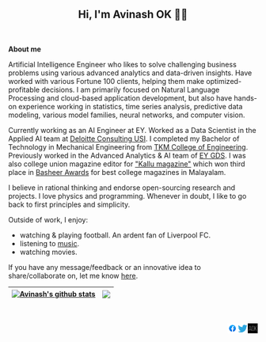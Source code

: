  <h2 align="center">Hi, I'm Avinash OK 🙋‍♂️</h2>
<br />

**About me**

Artificial Intelligence Engineer who likes to solve challenging business problems using various advanced analytics and data-driven insights. Have worked with various Fortune 100 clients, helping them make optimized-profitable decisions. I am primarily focused on Natural Language Processing and cloud-based application development, but also have hands-on experience working in statistics, time series analysis, predictive data modeling, various model families, neural networks, and computer vision.

Currently working as an AI Engineer at EY. Worked as a Data Scientist in the Applied AI team at [Deloitte Consulting USI](https://www2.deloitte.com/in/en/services/consulting-deloitte.html?icid=bottom_consulting-deloitte#). I completed my Bachelor of Technology in Mechanical Engineering from [TKM College of Engineering](https://www.tkmce.ac.in/). Previously worked in the Advanced Analytics & AI team of [EY GDS](https://www.ey.com/en_in/careers/global-delivery-services). I was also college union magazine editor for ["Kallu magazine"](https://www.facebook.com/collegemagazinetkmce.2016) which won third place in [Basheer Awards](https://www.deshabhimani.com/news/kerala/news-kerala-16-07-2016/575257) for best college magazines in Malayalam.

I believe in rational thinking and endorse open-sourcing research and projects. I love physics and programming. Whenever in doubt, I like to go back to first principles and simplicity.

Outside of work, I enjoy:
- watching & playing football. An ardent fan of Liverpool FC.
- listening to [music](https://open.spotify.com/playlist/1OC5w2BrNnDEMptBZ3FWvw?si=0XxdyMg4Tl2jZuq4rpXz0w&utm_source=copy-link).
- watching movies.

If you have any message/feedback or an innovative idea to share/collaborate on, let me know [here](https://docs.google.com/forms/d/e/1FAIpQLSc7GsQz8hkT3Em6ABkh2EW9lULyL6qEf0_ufrmQuQPvWBU4Ww/viewform?usp=pp_url). 


| <a href="https://github.com/avinashok"><img align="center" src="https://github-readme-stats.vercel.app/api?username=avinashok&show_icons=true&include_all_commits=true&theme=buefy&hide_border=true" alt="Avinash's github stats" /></a> | <a href="https://github.com/avinashok"><img align="center" src="https://github-readme-stats.vercel.app/api/top-langs/?username=avinashok&layout=compact&theme=buefy&hide_border=true" /></a> |
|-------------------------------------------------------------------------------------------------------------------------------------------------------------------------------------------------------------------------------------------------------------|-----------------------------------------------------------------------------------------------------------------------------------------------------------------------------------------------------------------|

<br />
<br />

<a href="https://avinashok.com/">
  <img align="right" alt="Avinash OK | Website" width="20px" src="https://raw.githubusercontent.com/avinashok/avinash-readme/master/assets/aok.png" />
</a>

<a href="https://twitter.com/avinash_ok">
  <img align="right" alt="Avinash OK | Twitter" width="21px" src="https://raw.githubusercontent.com/avinashok/avinash-readme/master/assets/twitter.svg" />
</a>

<a href="https://www.facebook.com/Avinash.O.K/">
  <img align="right" alt="Avinash OK | Facebook" width="20px" src="https://raw.githubusercontent.com/avinashok/avinash-readme/master/assets/facebook.png" />
</a>
